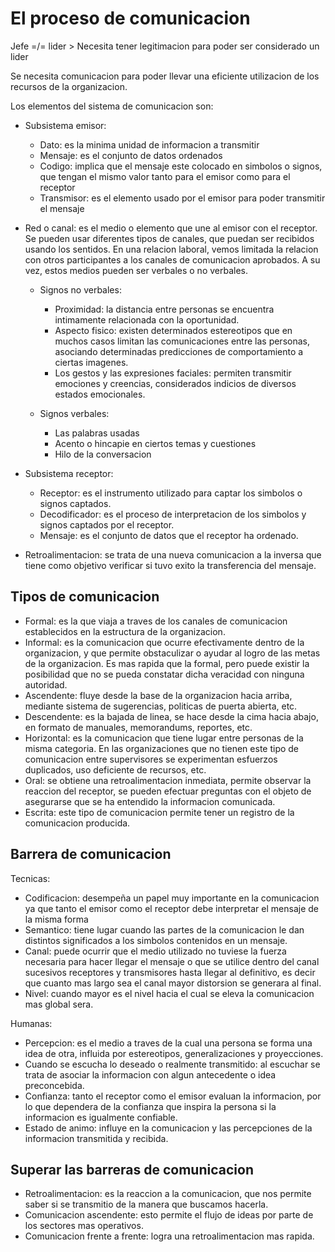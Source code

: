 # El proceso de comunicacion

Jefe =/= lider > Necesita tener legitimacion para poder ser considerado un lider

Se necesita comunicacion para poder llevar una eficiente utilizacion de los recursos de la organizacion.

Los elementos del sistema de comunicacion son:

- Subsistema emisor:

    - Dato: es la minima unidad de informacion a transmitir
    - Mensaje: es el conjunto de datos ordenados
    - Codigo: implica que el mensaje este colocado en simbolos o signos, que tengan el mismo valor tanto para el emisor como para el receptor
    - Transmisor: es el elemento usado por el emisor para poder transmitir el mensaje  

- Red o canal:  es el medio o elemento que une al emisor con el receptor. Se pueden usar diferentes tipos de canales, que puedan ser recibidos usando los sentidos. En una relacion laboral, vemos limitada la relacion con otros participantes a los canales de comunicacion aprobados. A su vez, estos medios pueden ser verbales o no verbales.

    - Signos no verbales:

        - Proximidad: la distancia entre personas se encuentra intimamente relacionada con la oportunidad.
        - Aspecto fisico: existen determinados estereotipos que en muchos casos limitan las comunicaciones entre las personas, asociando determinadas predicciones de comportamiento a ciertas imagenes.
        - Los gestos y las expresiones faciales: permiten transmitir emociones y creencias, considerados indicios de diversos estados emocionales.

    - Signos verbales:

        - Las palabras usadas
        - Acento o hincapie en ciertos temas y cuestiones
        - Hilo de la conversacion  

- Subsistema receptor:

    - Receptor: es el instrumento utilizado para captar los simbolos o signos captados.
    - Decodificador: es el proceso de interpretacion de los simbolos y signos captados por el receptor.
    - Mensaje: es el conjunto de datos que el receptor ha ordenado.

- Retroalimentacion: se trata de una nueva comunicacion a la inversa que tiene como objetivo verificar si tuvo exito la transferencia del mensaje.

## Tipos de comunicacion

- Formal: es la que viaja a traves de los canales de comunicacion establecidos en la estructura de la organizacion.
- Informal: es la comunicacion que ocurre efectivamente dentro de la organizacion, y que permite obstaculizar o ayudar al logro de las metas de la organizacion. Es mas rapida que la formal, pero puede existir la posibilidad que no se pueda constatar dicha veracidad con ninguna autoridad.
- Ascendente: fluye desde la base de la organizacion hacia arriba, mediante sistema de sugerencias, politicas de puerta abierta, etc.
- Descendente: es la bajada de linea, se hace desde la cima hacia abajo, en formato de manuales, memorandums, reportes, etc.
- Horizontal: es la comunicacion que tiene lugar entre personas de la misma categoria. En las organizaciones que no tienen este tipo de comunicacion entre supervisores se experimentan esfuerzos duplicados, uso deficiente de recursos, etc.
- Oral: se obtiene una retroalimentacion inmediata, permite observar la reaccion del receptor, se pueden efectuar preguntas con el objeto de asegurarse que se ha entendido la informacion comunicada.
- Escrita: este tipo de comunicacion permite tener un registro de la comunicacion producida.

## Barrera de comunicacion

Tecnicas:

- Codificacion: desempeña un papel muy importante en la comunicacion ya que tanto el emisor como el receptor debe interpretar el mensaje de la misma forma
- Semantico: tiene lugar cuando las partes de la comunicacion le dan distintos significados a los simbolos contenidos en un mensaje.
- Canal: puede ocurrir que el medio utilizado no tuviese la fuerza necesaria para hacer llegar el mensaje o que se utilice dentro del canal sucesivos receptores y transmisores hasta llegar al definitivo, es decir que cuanto mas largo sea el canal mayor distorsion se generara al final.
- Nivel: cuando mayor es el nivel hacia el cual se eleva la comunicacion mas global sera.

Humanas:

- Percepcion: es el medio a traves de la cual una persona se forma una idea de otra, influida por estereotipos, generalizaciones y proyecciones.
- Cuando se escucha lo deseado o realmente transmitido: al escuchar se trata de asociar la informacion con algun antecedente o idea preconcebida.
- Confianza: tanto el receptor como el emisor evaluan la informacion, por lo que dependera de la confianza que inspira la persona si la informacion es igualmente confiable.
- Estado de animo: influye en la comunicacion y las percepciones de la informacion transmitida y recibida.

## Superar las barreras de comunicacion

- Retroalimentacion: es la reaccion a la comunicacion, que nos permite saber si se transmitio de la manera que buscamos hacerla.
- Comunicacion ascendente: esto permite el flujo de ideas por parte de los sectores mas operativos.
- Comunicacion frente a frente: logra una retroalimentacion mas rapida.
